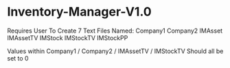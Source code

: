 # Inventory-Manager-V1.0


Requires User To Create 7 Text Files
Named:
Company1
Company2
IMAsset
IMAssetTV
IMStock
IMStockTV
IMStockPP

Values within Company1 / Company2 / IMAssetTV / IMStockTV Should all be set to 0
